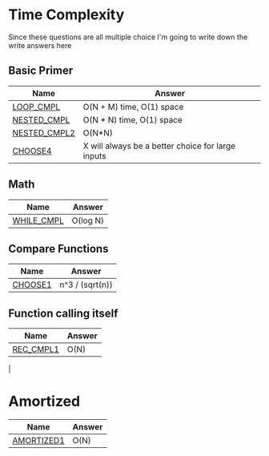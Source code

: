 # Time Complexity
Since these questions are all multiple choice I'm going to write down the write answers here

## Basic Primer
| Name | Answer |
| --- | --- |
| [LOOP_CMPL](https://www.interviewbit.com/problems/loop_cmpl) | O(N + M) time, O(1) space |
| [NESTED_CMPL](https://www.interviewbit.com/problems/nested_cmpl) | O(N * N) time, O(1) space |
| [NESTED_CMPL2](https://www.interviewbit.com/problems/nested_cmpl2/) | O(N*N) |
| [CHOOSE4](https://www.interviewbit.com/problems/choose4/) | X will always be a better choice for large inputs

## Math
| Name | Answer |
| --- | --- |
| [WHILE_CMPL](https://www.interviewbit.com/problems/while_cmpl/) | O(log N)


## Compare Functions
| Name | Answer |
| --- | --- |
| [CHOOSE1](https://www.interviewbit.com/problems/choose1/) | n^3 / (sqrt(n))

## Function calling itself
| Name | Answer |
| --- | --- |
|[REC_CMPL1](https://www.interviewbit.com/problems/rec_cmpl1/) | O(N)
| 

# Amortized 
| Name | Answer |
| --- | --- |
| [AMORTIZED1](https://www.interviewbit.com/problems/amortized1/) | O(N)
